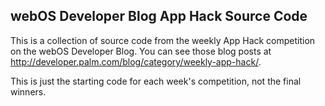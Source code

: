 webOS Developer Blog App Hack Source Code
-----------------------------------------

This is a collection of source code from the weekly App Hack competition on the
webOS Developer Blog.  You can see those blog posts at http://developer.palm.com/blog/category/weekly-app-hack/.

This is just the starting code for each week's competition, not the final winners.